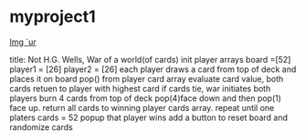 # myproject1

[Img    `ur](https://i.imgur.com/uTyBGmK.png?1)




title: Not H.G. Wells, War of a world(of cards)
init player arrays
board =[52]
player1 = [26]
player2 = [26]
each player draws a card from top of deck and places it on board
pop() from player card array
evaluate card value, both cards retuen to player with highest card
if cards tie, war initiates
both players burn 4 cards from top of deck pop(4)face down and then pop(1) face up. return all cards to winning player cards array.
repeat until one platers cards = 52
popup that player wins
add a button to reset board and randomize cards


